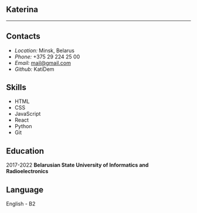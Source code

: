## **Katerina**

---

## **Contacts**

- _Location:_ Minsk, Belarus
- _Phone:_ +375 29 224 25 00
- _Email:_ mail@gmail.com
- _Github:_ KatiDem

## **Skills**

- HTML
- CSS
- JavaScript
- React
- Python
- Git

## **Education**

2017-2022 **Belarusian State University of Informatics and Radioelectronics**

## **Language**

English - B2
